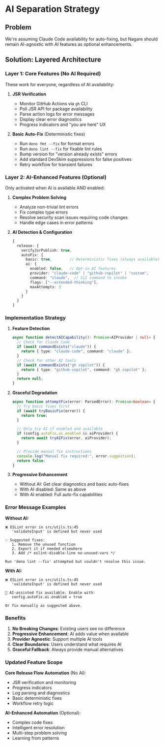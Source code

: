 # AI Separation Strategy

## Problem

We're assuming Claude Code availability for auto-fixing, but Nagare should remain AI-agnostic with
AI features as optional enhancements.

## Solution: Layered Architecture

### Layer 1: Core Features (No AI Required)

These work for everyone, regardless of AI availability:

1. **JSR Verification**
   - Monitor GitHub Actions via `gh` CLI
   - Poll JSR API for package availability
   - Parse action logs for error messages
   - Display clear error diagnostics
   - Progress indicators and "you are here" UX

2. **Basic Auto-Fix** (Deterministic fixes)
   - Run `deno fmt --fix` for format errors
   - Run `deno lint --fix` for fixable lint rules
   - Bump version for "version already exists" errors
   - Add standard DevSkim suppressions for false positives
   - Retry workflow for transient failures

### Layer 2: AI-Enhanced Features (Optional)

Only activated when AI is available AND enabled:

1. **Complex Problem Solving**
   - Analyze non-trivial lint errors
   - Fix complex type errors
   - Resolve security scan issues requiring code changes
   - Handle edge cases in error patterns

2. **AI Detection & Configuration**
   ```typescript
   {
     release: {
       verifyJsrPublish: true,
       autoFix: {
         basic: true,        // Deterministic fixes (always available)
         ai: {
           enabled: false,   // Opt-in AI features
           provider: "claude-code" | "github-copilot" | "custom",
           command: "claude",  // CLI command to invoke
           flags: ["--extended-thinking"],
           maxAttempts: 3
         }
       }
     }
   }
   ```

### Implementation Strategy

1. **Feature Detection**
   ```typescript
   async function detectAICapability(): Promise<AIProvider | null> {
     // Check for Claude Code
     if (await commandExists("claude")) {
       return { type: "claude-code", command: "claude" };
     }
     // Check for other AI tools
     if (await commandExists("gh copilot")) {
       return { type: "github-copilot", command: "gh copilot" };
     }
     return null;
   }
   ```

2. **Graceful Degradation**
   ```typescript
   async function attemptFix(error: ParsedError): Promise<boolean> {
     // Try basic fixes first
     if (await tryBasicFix(error)) {
       return true;
     }

     // Only try AI if enabled and available
     if (config.autoFix.ai.enabled && aiProvider) {
       return await tryAIFix(error, aiProvider);
     }

     // Provide manual fix instructions
     console.log("Manual fix required:", error.suggestion);
     return false;
   }
   ```

3. **Progressive Enhancement**
   - Without AI: Get clear diagnostics and basic auto-fixes
   - With AI disabled: Same as above
   - With AI enabled: Full auto-fix capabilities

### Error Message Examples

**Without AI:**

```
❌ ESLint error in src/utils.ts:45
   'validateInput' is defined but never used

💡 Suggested fixes:
   1. Remove the unused function
   2. Export it if needed elsewhere
   3. Add /* eslint-disable-line no-unused-vars */
   
Run 'deno lint --fix' attempted but couldn't resolve this issue.
```

**With AI:**

```
❌ ESLint error in src/utils.ts:45
   'validateInput' is defined but never used

🤖 AI-assisted fix available. Enable with:
   config.autoFix.ai.enabled = true
   
Or fix manually as suggested above.
```

### Benefits

1. **No Breaking Changes**: Existing users see no difference
2. **Progressive Enhancement**: AI adds value when available
3. **Provider Agnostic**: Support multiple AI tools
4. **Clear Boundaries**: Users understand what requires AI
5. **Graceful Fallback**: Always provide manual alternatives

### Updated Feature Scope

**Core Release Flow Automation** (No AI):

- JSR verification and monitoring
- Progress indicators
- Log parsing and diagnostics
- Basic deterministic fixes
- Workflow retry logic

**AI-Enhanced Automation** (Optional):

- Complex code fixes
- Intelligent error resolution
- Multi-step problem solving
- Learning from patterns

